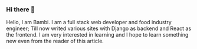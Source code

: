 ### Hi there 👋

Hello, I am Bambi.
I am a full stack web developer and food industry engineer; Till now writed various sites with Django as backend and React as the frontend.
I am very interested in learning and I hope to learn something new even from the reader of this article.
